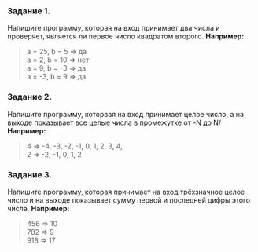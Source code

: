  ### Задание 1.
 Напишите программу, которая на вход принимает два числа и проверяет, является ли первое число квадратом второго.
 **Например:**
 > a = 25, b = 5 => да <br>
 > a = 2, b = 10 => нет <br>
 > a = 9, b = -3 => да <br>
 > a = -3, b = 9 => да

 ### Задание 2.
 Напишите программу, которвая на вход принимает целое число, а на выходе показывает все целые числа в промежутке от -N до N/
 **Например:**
> 4 => -4, -3, -2, -1, 0, 1, 2, 3, 4, <br> 
> 2 => -2, -1, 0, 1, 2

### Задание 3.
Напишите программу, которая принимает на вход трёхзначное целое число и на выходе показывает сумму первой и последней цифры этого числа.
**Например:**
> 456 => 10 <br>
> 782 => 9 <br>
> 918 => 17 